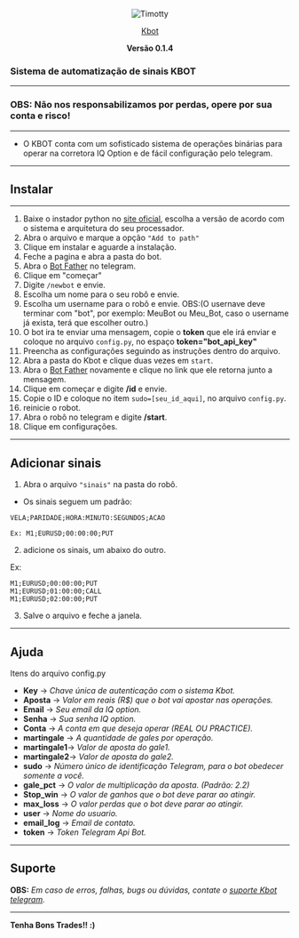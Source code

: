 <p align="center"><img src="https://github.com/francis-taylor/Timotty/blob/master/images.png" alt="Timotty"></p>
<p align="center"><a href="https://t.me/SuporteKbot">Kbot</a></p>
<p align="center"><strong>Versão 0.1.4</strong></p>

### Sistema de automatização de sinais KBOT
* * *
### OBS: Não nos responsabilizamos por perdas, opere por sua conta e risco!
* * *
* O KBOT conta com um sofisticado sistema de operações binárias para operar na corretora IQ Option e de fácil configuração pelo telegram.
* * *
## Instalar
* * *
01) Baixe o instador python no [site oficial](https://www.python.org/downloads/), escolha a versão de acordo com o sistema e arquitetura do seu processador.
02) Abra o arquivo e marque a opção `"Add to path"`
03) Clique em instalar e aguarde a instalação.
04) Feche a pagina e abra a pasta do bot.
05) Abra o [Bot Father](https://t.me/BotFather) no telegram.
06) Clique em "começar"
07) Digite `/newbot` e envie.
08) Escolha um nome para o seu robô e envie.
09) Escolha um username para o robô e envie. OBS:(O usernave deve terminar com "bot", por exemplo: MeuBot ou Meu_Bot, caso o username já exista, terá que escolher outro.)
10) O bot ira te enviar uma mensagem, copie o **token** que ele irá enviar e coloque no arquivo `config.py`, no espaço **token="bot_api_key"**
11) Preencha as configurações seguindo as instruções dentro do arquivo.
12) Abra a pasta do Kbot e clique duas vezes em ``start``.
13) Abra o [Bot Father](https://t.me/BotFather) novamente e clique no link que ele retorna junto a mensagem.
14) Clique em começar e digite **/id** e envie.
15) Copie o ID e coloque no item `sudo=[seu_id_aqui]`, no arquivo `config.py`.
16) reinicie o robot.
17) Abra o robô no telegram e digite **/start**.
18) Clique em configurações.

* * *
## Adicionar sinais

1) Abra o arquivo ``"sinais"`` na pasta do robô.

* Os sinais seguem um padrão:

`VELA;PARIDADE;HORA:MINUTO:SEGUNDOS;ACAO`

``Ex: M1;EURUSD;00:00:00;PUT``

2) adicione os sinais, um abaixo do outro.

Ex:
```
M1;EURUSD;00:00:00;PUT
M1;EURUSD;01:00:00;CALL
M1;EURUSD;02:00:00;PUT
```

3) Salve o arquivo e feche a janela.

* * *
## Ajuda

 Itens do arquivo config.py

* **Key**        -> *Chave única de autenticação com o sistema Kbot.*
* **Aposta**     -> *Valor em reais (R$) que o bot vai apostar nas operações.*
* **Email**      -> *Seu email da IQ option.*
* **Senha**      -> *Sua senha IQ option.*
* **Conta**      -> *A conta em que deseja operar (REAL OU PRACTICE).*
* **martingale** -> *A quantidade de gales por operação.*
* **martingale1**-> *Valor de aposta do gale1.*
* **martingale2**-> *Valor de aposta do gale2.*
* **sudo**       -> *Número único de identificação Telegram, para o bot obedecer somente a você.*
* **gale_pct**   -> *O valor de multiplicação da aposta. (Padrão: 2.2)*
* **Stop_win**   -> *O valor de ganhos que o bot deve parar ao atingir.*
* **max_loss**  -> *O valor perdas que o bot deve parar ao atingir.*
* **user**       -> *Nome do usuario.*
* **email_log**  -> *Email de contato.*
* **token**      -> *Token Telegram Api Bot.*

* * *
## Suporte
**OBS:** *Em caso de erros, falhas, bugs ou dúvidas, contate o [suporte Kbot telegram](https://t.me/SuporteKbot).*

* * *
**Tenha Bons Trades!! :)**
